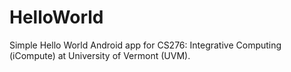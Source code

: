 HelloWorld
==========

Simple Hello World Android app for CS276: Integrative Computing (iCompute) at University of Vermont (UVM).
